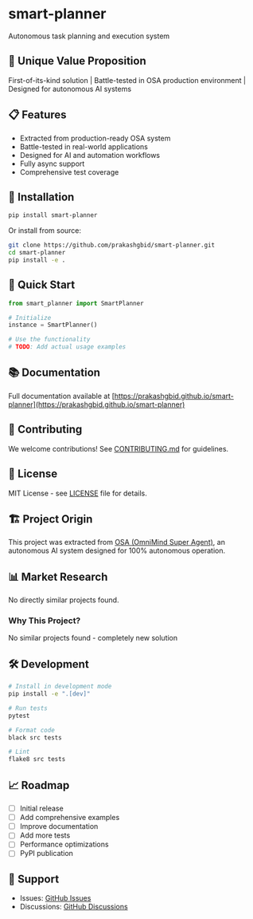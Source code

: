 # smart-planner

Autonomous task planning and execution system

## 🎯 Unique Value Proposition

First-of-its-kind solution | Battle-tested in OSA production environment | Designed for autonomous AI systems

## 📋 Features

- Extracted from production-ready OSA system
- Battle-tested in real-world applications
- Designed for AI and automation workflows
- Fully async support
- Comprehensive test coverage

## 🚀 Installation

```bash
pip install smart-planner
```

Or install from source:

```bash
git clone https://github.com/prakashgbid/smart-planner.git
cd smart-planner
pip install -e .
```

## 📖 Quick Start

```python
from smart_planner import SmartPlanner

# Initialize
instance = SmartPlanner()

# Use the functionality
# TODO: Add actual usage examples
```

## 📚 Documentation

Full documentation available at [https://prakashgbid.github.io/smart-planner](https://prakashgbid.github.io/smart-planner)

## 🤝 Contributing

We welcome contributions! See [CONTRIBUTING.md](CONTRIBUTING.md) for guidelines.

## 📝 License

MIT License - see [LICENSE](LICENSE) file for details.

## 🏗️ Project Origin

This project was extracted from [OSA (OmniMind Super Agent)](https://github.com/prakashgbid/omnimind), 
an autonomous AI system designed for 100% autonomous operation.

## 📊 Market Research

No directly similar projects found.

### Why This Project?
No similar projects found - completely new solution

## 🛠️ Development

```bash
# Install in development mode
pip install -e ".[dev]"

# Run tests
pytest

# Format code
black src tests

# Lint
flake8 src tests
```

## 📈 Roadmap

- [ ] Initial release
- [ ] Add comprehensive examples
- [ ] Improve documentation
- [ ] Add more tests
- [ ] Performance optimizations
- [ ] PyPI publication

## 💬 Support

- Issues: [GitHub Issues](https://github.com/prakashgbid/smart-planner/issues)
- Discussions: [GitHub Discussions](https://github.com/prakashgbid/smart-planner/discussions)
